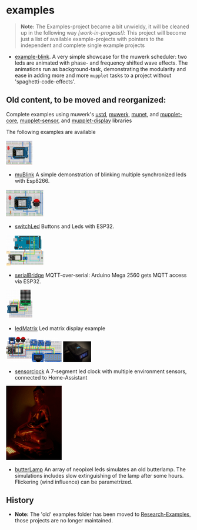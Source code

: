 # examples

> **Note:** The Examples-project became a bit unwieldy, it will be cleaned up in the following way _[work-in-progess!]_: This project will become just a list of available example-projects with pointers to the independent and complete single example projects

- [example-blink](https://github.com/muwerk/example-blink). A very simple showcase for the muwerk scheduler: two leds are animated with phase- and frequency shifted wave effects. The animations run as background-task, demonstrating the modularity and ease in adding more and more `mupplet` tasks to a project without 'spaghetti-code-effects'.

## Old content, to be moved and reorganized:

Complete examples using muwerk's [ustd](https://github.com/muwerk/ustd), [muwerk](https://github.com/muwerk/muwerk), [munet](https://github.com/muwerk/munet), and [mupplet-core](https://github.com/muwerk/mupplet-core), [mupplet-sensor](https://github.com/muwerk/mupplet-sensor), and [mupplet-display](https://github.com/muwerk/mupplet-display) libraries

The following examples are available

<img src="https://github.com/muwerk/mupplet-core/blob/master/extras/led.png" width="14%">

* [muBlink](https://github.com/muwerk/examples/tree/master/muBlink) A simple demonstration of blinking multiple synchronized leds with Esp8266.

<img src="https://github.com/muwerk/mupplet-core/blob/master/extras/switch.png" width="20%">

* [switchLed](https://github.com/muwerk/examples/tree/master/switchLed) Buttons and Leds with ESP32.

<img src="https://github.com/muwerk/examples/blob/master/Resources/SerialBridge.jpg" width="20%">

* [serialBridge](https://github.com/muwerk/examples/tree/master/serialBridge) MQTT-over-serial: Arduino Mega 2560 gets MQTT access via ESP32.

<img src="https://github.com/muwerk/examples/blob/master/Resources/Matrix-8x8-MAX7219.jpg" width="14%">

* [ledMatrix](https://github.com/muwerk/examples/tree/master/ledMatrix) Led matrix display example

<img src="https://github.com/muwerk/examples/blob/master/sensorclock/resources/sensorclock_breadboard.jpg" width="30%"> <img src="https://github.com/muwerk/examples/blob/master/sensorclock/resources/sensorclock.jpg" width="15%">

* [sensorclock](https://github.com/muwerk/examples/tree/master/sensorclock) A 7-segment led clock with multiple environment sensors, connected to Home-Assistant

<img src="https://github.com/muwerk/examples/blob/master/butterLamp/resources/butterlamp.gif" width="30%">

* [butterLamp](https://github.com/muwerk/examples/tree/master/butterLamp) An array of neopixel leds simulates an old butterlamp. The simulations includes slow extinguishing of the lamp after some hours. Flickering (wind influence) can be parametrized.

## History

- **Note:** The 'old' examples folder has been moved to [Research-Examples](https://github.com/muwerk/Research-Examples), those projects are no longer maintained.
